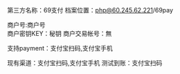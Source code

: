 第三方名称：69支付
档案位置：php@60.245.62.221/69pay
 
商户号:商户号  
商户密钥KEY：秘钥
商户交易帐号：無
 
支持payment：支付宝扫码,支付宝手机
 
现有渠道：支付宝扫码,支付宝手机
测试到账：支付宝扫码

